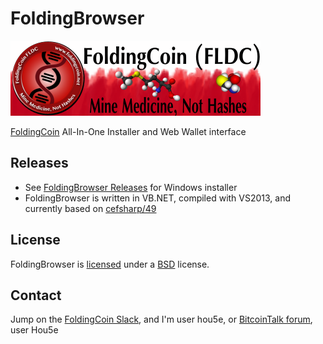 # FoldingBrowser

[![FoldingCoin Logo](FoldingCoinTitle.png)](http://foldingcoin.net/ "FoldingCoin")

[FoldingCoin](http://foldingcoin.net/) All-In-One Installer and Web Wallet interface

## Releases

- See [FoldingBrowser Releases](https://github.com/Hou5e/FoldingBrowser/releases) for Windows installer
- FoldingBrowser is written in VB.NET, compiled with VS2013, and currently based on [cefsharp/49](https://github.com/cefsharp/CefSharp/tree/cefsharp/49)

## License

FoldingBrowser is [licensed](Browser/bin/Release/LICENSE.txt) under a [BSD](http://opensource.org/licenses/BSD-3-Clause "BSD License") license.

## Contact

Jump on the [FoldingCoin Slack](https://foldingcoin.slack.com/messages/general/), and I'm user hou5e, or [BitcoinTalk forum](https://bitcointalk.org/index.php?topic=781352), user Hou5e
